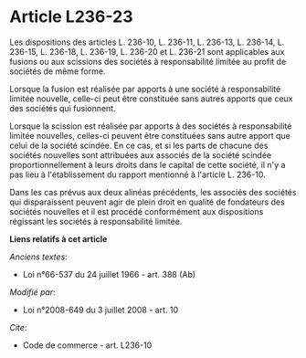 # Article L236-23

Les dispositions des articles L. 236-10, L. 236-11, L. 236-13, L. 236-14, L. 236-15, L. 236-18, L. 236-19, L. 236-20 et L.
236-21 sont applicables aux fusions ou aux scissions des sociétés à responsabilité limitée au profit de sociétés de même
forme. 

Lorsque la fusion est réalisée par apports à une société à responsabilité limitée nouvelle, celle-ci peut être constituée
sans autres apports que ceux des sociétés qui fusionnent. 

Lorsque la scission est réalisée par apports à des sociétés à responsabilité limitée nouvelles, celles-ci peuvent être
constituées sans autre apport que celui de la société scindée. En ce cas, et si les parts de chacune des sociétés nouvelles
sont attribuées aux associés de la société scindée proportionnellement à leurs droits dans le capital de cette société, il
n'y a pas lieu à l'établissement du rapport mentionné à l'article L. 236-10. 

Dans les cas prévus aux deux alinéas précédents, les associés des sociétés qui disparaissent peuvent agir de plein droit en
qualité de fondateurs des sociétés nouvelles et il est procédé conformément aux dispositions régissant les sociétés à
responsabilité limitée.

**Liens relatifs à cet article**

_Anciens textes_:

  - Loi n°66-537 du 24 juillet 1966 - art. 388 (Ab)

_Modifié par_:

  - Loi n°2008-649 du 3 juillet 2008 - art. 10

_Cite_:

  - Code de commerce - art. L236-10

